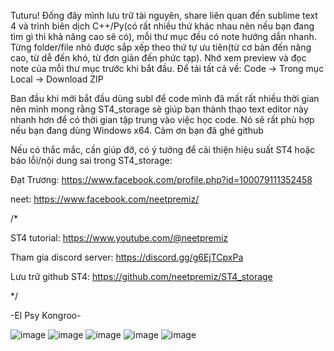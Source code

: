 Tuturu! Đống đây mình lưu trữ tài nguyên, share liên quan đến sublime text 4 và trình biên dịch C++/Py(có rất nhiều thứ khác nhau nên nếu bạn đang tìm gì thì khả năng cao sẽ có), mỗi thư mục đều có note hướng dẫn nhanh. Từng folder/file nhỏ được sắp xếp theo thứ tự ưu tiên(từ cơ bản đến nâng cao, từ dễ đến khó, từ đơn giản đến phức tạp). Nhớ xem preview và đọc note của mỗi thư mục trước khi bắt đầu. Để tải tất cả về: Code -> Trong mục Local -> Download ZIP


Ban đầu khi mới bắt đầu dùng subl để code mình đã mất rất nhiều thời gian nên mình mong rằng ST4_storage sẽ giúp bạn thành thạo text editor này nhanh hơn để có thời gian tập trung vào việc học code. Nó sẽ rất phù hợp nếu bạn đang dùng Windows x64. Cảm ơn bạn đã ghé github


Nếu có thắc mắc, cần giúp đỡ, có ý tưởng để cải thiện hiệu suất ST4 hoặc báo lỗi/nội dung sai trong ST4_storage: 

Đạt Trương: https://www.facebook.com/profile.php?id=100079111352458

neet: https://www.facebook.com/neetpremiz/

    
/*


ST4 tutorial: https://www.youtube.com/@neetpremiz


Tham gia discord server: https://discord.gg/g6EjTCpxPa


Lưu trữ github ST4: https://github.com/neetpremiz/ST4_storage


*/


-El Psy Kongroo-

![image](https://github.com/neetpremiz/ST4_storage/assets/116280555/81dab94d-6319-4bc1-96fd-f94aa237a2d3)
![image](https://github.com/neetpremiz/ST4_storage/assets/116280555/587b9a82-2ae3-4642-a019-8f09462ff45f)
![image](https://github.com/neetpremiz/ST4_storage/assets/116280555/82e4aec6-14a0-4eae-8fd0-d5964edfeffc)
![image](https://github.com/neetpremiz/ST4_storage/assets/116280555/c19efc23-2c73-4450-b93c-096c29d49de9)
![image](https://github.com/neetpremiz/ST4_storage/assets/116280555/e237fcb1-ad93-4a6d-9e46-bc3c1a46b9cb)





